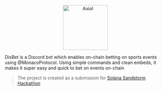 <p align="center">
  <a href="https://discord.com/channels/1033504592383705148/1067352373288239155">
    <img
      alt="Axiol"
      src="https://media.discordapp.net/attachments/807140294764003350/1067770073747566633/Group_1.png"
      width="140"
    />
  </a>
</p>

DisBet is a Discord bot which enables on-chain betting on sports events using @MonacoProtocol. Using simple commands and clean embeds, it makes it super easy and quick to bet on events on-chain</br>

> The project is created as a submission for [Solana Sandstorm Hackathon](https://sandstormhackathon.com)
